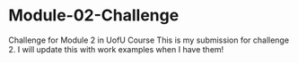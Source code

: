 # Module-02-Challenge
Challenge for Module 2 in UofU Course
This is my submission for challenge 2. I will update this with work examples when I have them!
